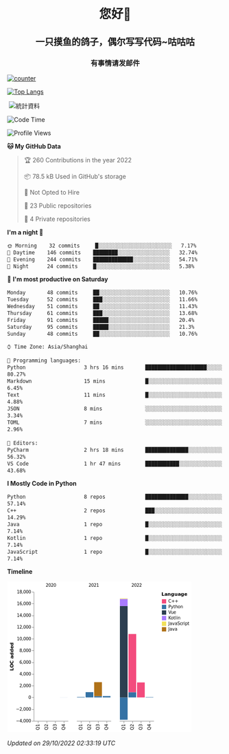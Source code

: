 

<!--
**kitUIN/kitUIN** is a ✨ _special_ ✨ repository because its `README.md` (this file) appears on your GitHub profile.

Here are some ideas to get you started:

- 🔭 I’m currently working on ...
- 🌱 I’m currently learning ...
- 👯 I’m looking to collaborate on ...
- 🤔 I’m looking for help with ...
- 💬 Ask me about ...
- 📫 How to reach me: ...
- 😄 Pronouns: ...
- ⚡ Fun fact: ...
-->
<h1 align="center">您好👋</h1>
<h2 align="center">一只摸鱼的鸽子，偶尔写写代码~咕咕咕</h2>
<h3 align="center">有事情请发邮件</h3>

[![counter](https://count.getloli.com/get/@KitUIN?theme=rule34)](https://count.getloli.com/)

[![Top Langs](https://github-readme-stats.vercel.app/api/top-langs/?username=kitUIN&show_icons=true&theme=gruvbox&locale=cn&layout=compact)](https://github.com/anuraghazra/github-readme-stats)

<p>&nbsp;<img align="center" src="https://github-readme-stats.vercel.app/api?username=kitUIN&show_icons=true&theme=gruvbox&locale=cn" alt="統計資料" /></p>


<!--START_SECTION:waka-->
![Code Time](http://img.shields.io/badge/Code%20Time-661%20hrs%2054%20mins-blue)

![Profile Views](http://img.shields.io/badge/Profile%20Views-3-blue)

**🐱 My GitHub Data** 

> 🏆 260 Contributions in the year 2022
 > 
> 📦 78.5 kB Used in GitHub's storage 
 > 
> 🚫 Not Opted to Hire
 > 
> 📜 23 Public repositories 
 > 
> 🔑 4 Private repositories  
 > 
**I'm a night 🦉** 

```text
🌞 Morning    32 commits     █░░░░░░░░░░░░░░░░░░░░░░░░   7.17% 
🌆 Daytime    146 commits    ████████░░░░░░░░░░░░░░░░░   32.74% 
🌃 Evening    244 commits    █████████████░░░░░░░░░░░░   54.71% 
🌙 Night      24 commits     █░░░░░░░░░░░░░░░░░░░░░░░░   5.38%

```
📅 **I'm most productive on Saturday** 

```text
Monday       48 commits     ██░░░░░░░░░░░░░░░░░░░░░░░   10.76% 
Tuesday      52 commits     ███░░░░░░░░░░░░░░░░░░░░░░   11.66% 
Wednesday    51 commits     ██░░░░░░░░░░░░░░░░░░░░░░░   11.43% 
Thursday     61 commits     ███░░░░░░░░░░░░░░░░░░░░░░   13.68% 
Friday       91 commits     █████░░░░░░░░░░░░░░░░░░░░   20.4% 
Saturday     95 commits     █████░░░░░░░░░░░░░░░░░░░░   21.3% 
Sunday       48 commits     ██░░░░░░░░░░░░░░░░░░░░░░░   10.76%

```


```text
⌚︎ Time Zone: Asia/Shanghai

💬 Programming languages: 
Python                   3 hrs 16 mins       ████████████████████░░░░░   80.27% 
Markdown                 15 mins             █░░░░░░░░░░░░░░░░░░░░░░░░   6.45% 
Text                     11 mins             █░░░░░░░░░░░░░░░░░░░░░░░░   4.88% 
JSON                     8 mins              ░░░░░░░░░░░░░░░░░░░░░░░░░   3.34% 
TOML                     7 mins              ░░░░░░░░░░░░░░░░░░░░░░░░░   2.96%

📝 Editors: 
PyCharm                  2 hrs 18 mins       ██████████████░░░░░░░░░░░   56.32% 
VS Code                  1 hr 47 mins        ███████████░░░░░░░░░░░░░░   43.68%

```

**I Mostly Code in Python** 

```text
Python                   8 repos             ██████████████░░░░░░░░░░░   57.14% 
C++                      2 repos             ███░░░░░░░░░░░░░░░░░░░░░░   14.29% 
Java                     1 repo              █░░░░░░░░░░░░░░░░░░░░░░░░   7.14% 
Kotlin                   1 repo              █░░░░░░░░░░░░░░░░░░░░░░░░   7.14% 
JavaScript               1 repo              █░░░░░░░░░░░░░░░░░░░░░░░░   7.14%

```


**Timeline**

![Chart not found](https://raw.githubusercontent.com/kitUIN/kitUIN/main/charts/bar_graph.png) 


 *Updated on 29/10/2022 02:33:19 UTC*
<!--END_SECTION:waka-->
